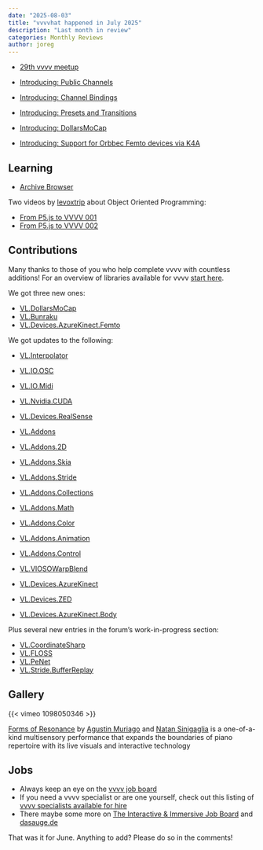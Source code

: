 ```yaml
---
date: "2025-08-03"
title: "vvvvhat happened in July 2025"
description: "Last month in review"
categories: Monthly Reviews
author: joreg
---
```


- [29th vvvv meetup](https://www.youtube.com/watch?v=Npr0K63bKZc&list=PL2KeRstDQVRQUgSEa604MaS3HtA8UgPUt&ab_channel=TheNODEInstitute)

- [Introducing: Public Channels](https://vvvv.org/blog/2025/introducing-public-channels/)
- [Introducing: Channel Bindings](https://vvvv.org/blog/2025/introducing-channel-bindings/)
- [Introducing: Presets and Transitions](https://vvvv.org/blog/2025/introducing-presets-and-transitions/)
- [Introducing: DollarsMoCap](https://vvvv.org/blog/2025/introducing-dollarsmocap/)
- [Introducing: Support for Orbbec Femto devices via K4A](https://vvvv.org/blog/2025/introducing-support-for-orbbec-femto-devices-via-k4a/)


## Learning

- [Archive Browser](https://www.youtube.com/watch?v=w-3gjCbWbRw&ab_channel=shitdotmov)

Two videos by [levoxtrip](https://forum.vvvv.org/u/levoxtrip/summary) about Object Oriented Programming:

- [From P5.js to VVVV 001](https://www.youtube.com/watch?v=8NMMyKLKX7o&ab_channel=LEVOXTRIP)
- [From P5.js to VVVV 002](https://www.youtube.com/watch?v=uVRWRUDttSs&ab_channel=LEVOXTRIP)


## Contributions

Many thanks to those of you who help complete vvvv with countless additions! For an overview of libraries available for vvvv [start here](https://thegraybook.vvvv.org/reference/libraries/overview.html).

We got three new ones:

- [VL.DollarsMoCap](https://www.nuget.org/packages/VL.DollarsMoCap)
- [VL.Bunraku](https://www.nuget.org/packages/VL.Bunraku)
- [VL.Devices.AzureKinect.Femto](https://www.nuget.org/packages/VL.Devices.AzureKinect.Femto)

We got updates to the following:

- [VL.Interpolator](https://www.nuget.org/packages/VL.Interpolator)
- [VL.IO.OSC](https://www.nuget.org/packages/VL.IO.OSC)
- [VL.IO.Midi](https://www.nuget.org/packages/VL.IO.Midi)
- [VL.Nvidia.CUDA](https://www.nuget.org/packages/VL.Nvidia.CUDA)
- [VL.Devices.RealSense](https://www.nuget.org/packages/VL.Devices.RealSense)

- [VL.Addons](https://www.nuget.org/packages/VL.Addons)
- [VL.Addons.2D](https://www.nuget.org/packages/VL.Addons.2D)
- [VL.Addons.Skia](https://www.nuget.org/packages/VL.Addons.Skia)
- [VL.Addons.Stride](https://www.nuget.org/packages/VL.Addons.Stride)
- [VL.Addons.Collections](https://www.nuget.org/packages/VL.Addons.Collections)
- [VL.Addons.Math](https://www.nuget.org/packages/VL.Addons.Math)
- [VL.Addons.Color](https://www.nuget.org/packages/VL.Addons.Color)
- [VL.Addons.Animation](https://www.nuget.org/packages/VL.Addons.Animation)
- [VL.Addons.Control](https://www.nuget.org/packages/VL.Addons.Control)
- [VL.VIOSOWarpBlend](https://www.nuget.org/packages/VL.VIOSOWarpBlend)
- [VL.Devices.AzureKinect](https://www.nuget.org/packages/VL.Devices.AzureKinect)
- [VL.Devices.ZED](https://www.nuget.org/packages/VL.Devices.ZED)
- [VL.Devices.AzureKinect.Body](https://www.nuget.org/packages/VL.Devices.AzureKinect.Body)

Plus several new entries in the forum’s work-in-progress section:

- [VL.CoordinateSharp](https://forum.vvvv.org/t/vl-coordinatesharp/16629)
- [VL.FLOSS](https://forum.vvvv.org/t/extracting-human-readable-strings-from-binaries-with-vl-floss/24457)
- [VL.PeNet](https://forum.vvvv.org/t/dissecting-the-portable-executable-file-format-with-vl-penet/24471)
- [VL.Stride.BufferReplay](https://forum.vvvv.org/t/vl-stride-bufferreplay/24446/1)


## Gallery

{{< vimeo 1098050346 >}} 

[Forms of Resonance](https://natansinigaglia.com/works/forms-of-resonance/) by [Agustin Muriago](https://agustinmuriago.com/)
and [Natan Sinigaglia](https://natansinigaglia.com/) is a one-of-a-kind multisensory performance that expands the boundaries of piano repertoire with its live visuals and interactive technology

## Jobs
- Always keep an eye on the [vvvv job board](https://forum.vvvv.org/c/jobs)
- If you need a vvvv specialist or are one yourself, check out this listing of [vvvv specialists available for hire](https://vvvv.org/forhire)
- There maybe some more on [The Interactive & Immersive Job Board](https://jobs.interactiveimmersive.io/jobs/) and [dasauge.de](https://dasauge.de/sta/Vvvv/)

That was it for June. Anything to add? Please do so in the comments!